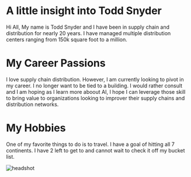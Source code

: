 # A little insight into Todd Snyder
Hi All, My name is Todd Snyder and I have been in supply chain and distribution for nearly 20 years. I have managed multiple distribution centers ranging from 150k square foot to a million.

# My Career Passions
I love supply chain distribution. However, I am currently looking to pivot in my career. I no longer want to be tied to a building. I would rather consult and I am hoping as I learn more aboout AI, I hope I can leverage those skill to bring value to organizations looking to improver their supply chains and distribution networks.

# My Hobbies
One of my favorite things to do is to travel. I have a goal of hitting all 7 continents. I have 2 left to get to and cannot wait to check it off my bucket list.

![headshot](todd_pic.jpg)
